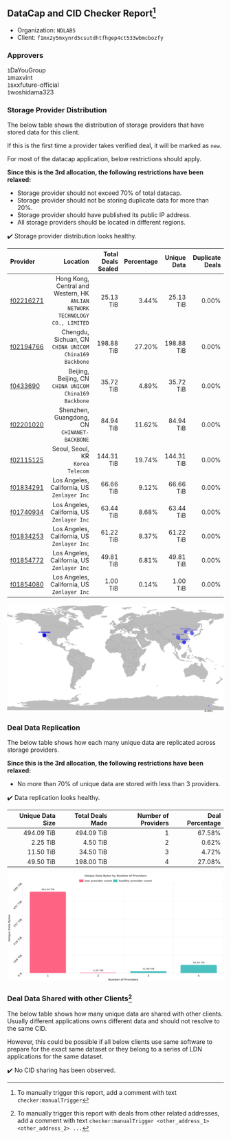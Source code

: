 ## DataCap and CID Checker Report[^1]
 - Organization: `NDLABS`
 - Client: `f1mx2y5mxynrd5csutdhtfhgep4ct533wbmcbozfy`
### Approvers
`1`DaYouGroup<br/>`1`maxvint<br/>`1`sxxfuture-official<br/>`1`woshidama323

### Storage Provider Distribution
The below table shows the distribution of storage providers that have stored data for this client.

If this is the first time a provider takes verified deal, it will be marked as `new`.

For most of the datacap application, below restrictions should apply.

**Since this is the 3rd allocation, the following restrictions have been relaxed:**
 - Storage provider should not exceed 70% of total datacap.
 - Storage provider should not be storing duplicate data for more than 20%.
 - Storage provider should have published its public IP address.
 - All storage providers should be located in different regions.

✔️ Storage provider distribution looks healthy.

| Provider                                              |                                                                        Location | Total Deals Sealed | Percentage | Unique Data | Duplicate Deals |
| :---------------------------------------------------- | ------------------------------------------------------------------------------: | -----------------: | ---------: | ----------: | --------------: |
| [f02216271](https://filfox.info/en/address/f02216271) | Hong Kong, Central and Western, HK<br/>`ANLIAN NETWORK TECHNOLOGY CO., LIMITED` |          25.13 TiB |      3.44% |   25.13 TiB |           0.00% |
| [f02194766](https://filfox.info/en/address/f02194766) |                       Chengdu, Sichuan, CN<br/>`CHINA UNICOM China169 Backbone` |         198.88 TiB |     27.20% |  198.88 TiB |           0.00% |
| [f0433690](https://filfox.info/en/address/f0433690)   |                       Beijing, Beijing, CN<br/>`CHINA UNICOM China169 Backbone` |          35.72 TiB |      4.89% |   35.72 TiB |           0.00% |
| [f02201020](https://filfox.info/en/address/f02201020) |                                 Shenzhen, Guangdong, CN<br/>`CHINANET-BACKBONE` |          84.94 TiB |     11.62% |   84.94 TiB |           0.00% |
| [f02115125](https://filfox.info/en/address/f02115125) |                                            Seoul, Seoul, KR<br/>`Korea Telecom` |         144.31 TiB |     19.74% |  144.31 TiB |           0.00% |
| [f01834291](https://filfox.info/en/address/f01834291) |                                  Los Angeles, California, US<br/>`Zenlayer Inc` |          66.66 TiB |      9.12% |   66.66 TiB |           0.00% |
| [f01740934](https://filfox.info/en/address/f01740934) |                                  Los Angeles, California, US<br/>`Zenlayer Inc` |          63.44 TiB |      8.68% |   63.44 TiB |           0.00% |
| [f01834253](https://filfox.info/en/address/f01834253) |                                  Los Angeles, California, US<br/>`Zenlayer Inc` |          61.22 TiB |      8.37% |   61.22 TiB |           0.00% |
| [f01854772](https://filfox.info/en/address/f01854772) |                                  Los Angeles, California, US<br/>`Zenlayer Inc` |          49.81 TiB |      6.81% |   49.81 TiB |           0.00% |
| [f01854080](https://filfox.info/en/address/f01854080) |                                  Los Angeles, California, US<br/>`Zenlayer Inc` |           1.00 TiB |      0.14% |    1.00 TiB |           0.00% |

<img src="https://raw.githubusercontent.com/data-preservation-programs/filplus-checker-assets/main/filecoin-project/filecoin-plus-large-datasets/issues/2055/1688531321895.png"/>

### Deal Data Replication
The below table shows how each many unique data are replicated across storage providers.


**Since this is the 3rd allocation, the following restrictions have been relaxed:**
- No more than 70% of unique data are stored with less than 3 providers.

✔️ Data replication looks healthy.

| Unique Data Size | Total Deals Made | Number of Providers | Deal Percentage |
| ---------------: | ---------------: | ------------------: | --------------: |
|       494.09 TiB |       494.09 TiB |                   1 |          67.58% |
|         2.25 TiB |         4.50 TiB |                   2 |           0.62% |
|        11.50 TiB |        34.50 TiB |                   3 |           4.72% |
|        49.50 TiB |       198.00 TiB |                   4 |          27.08% |

<img src="https://raw.githubusercontent.com/data-preservation-programs/filplus-checker-assets/main/filecoin-project/filecoin-plus-large-datasets/issues/2055/1688531322743.png"/>

### Deal Data Shared with other Clients[^3]
The below table shows how many unique data are shared with other clients.
Usually different applications owns different data and should not resolve to the same CID.

However, this could be possible if all below clients use same software to prepare for the exact same dataset or they belong to a series of LDN applications for the same dataset.

✔️ No CID sharing has been observed.

[^1]: To manually trigger this report, add a comment with text `checker:manualTrigger`

[^2]: Deals from those addresses are combined into this report as they are specified with `checker:manualTrigger`

[^3]: To manually trigger this report with deals from other related addresses, add a comment with text `checker:manualTrigger <other_address_1> <other_address_2> ...`
